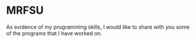 # MRFSU
As evidence of my programming skills, I would like to share with you some of the programs that I have worked on. 
